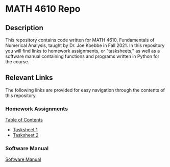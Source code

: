 # MATH 4610 Repo

## Description 
This repository contains code written for MATH 4610, Fundamentals of Numerical Analysis, taught by Dr. Joe Koebbe in Fall 2021. In this repository
you will find links to homework assignments, or "tasksheets," as well as a software manual containing functions and programs written in 
Python for the course. 

## Relevant Links 
The following links are provided for easy navigation through the contents of this repository.

### Homework Assignments
[Table of Contents]()
  * [Tasksheet 1](https://mac-cutler.github.io/math4610/Tasksheet1)
  * [Tasksheet 2]()

### Software Manual
[Software Manual]()

